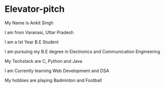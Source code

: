 # Elevator-pitch

My Name is Ankit Singh

I am from Varanasi, Uttar Pradesh

I am a Ist Year B.E Student

I am pursuing my B.E degree in Electronics and Communication Engineering

My Techstack are C, Python and Java

I am Currently learning Web Development and DSA

My hobbies are playing Badminton and Football
